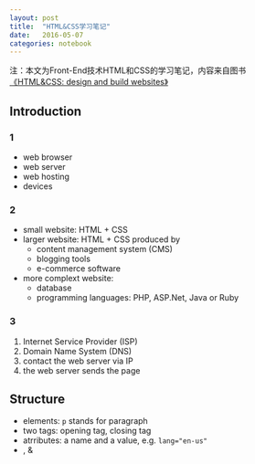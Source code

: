 ```yaml
---
layout: post
title:  "HTML&CSS学习笔记"
date:   2016-05-07
categories: notebook
---
```


注：本文为Front-End技术HTML和CSS的学习笔记，内容来自图书[《HTML&CSS: design and build websites》](https://book.douban.com/subject/6585090/)

## Introduction

### 1
- web browser
- web server
- web hosting
- devices

### 2
- small website: HTML + CSS
- larger website: HTML + CSS produced by
	- content management system (CMS)
	- blogging tools
	- e-commerce software
- more complext website:
	- database
	- programming languages: PHP, ASP.Net, Java or Ruby

### 3
1. Internet Service Provider (ISP)
2. Domain Name System (DNS)
3. contact the web server via IP
4. the web server sends the page

## Structure

- elements: `p` stands for paragraph
- two tags: opening tag, closing tag
- atrributes: a name and a value, e.g. `lang="en-us"`
- <body>, <head> & <title>
- HTML: HyperText Markup Language
- 